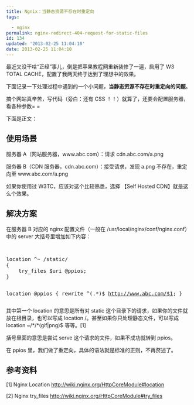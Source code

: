 ```yaml
---
title: Ngnix：当静态资源不存在时重定向
tags: 

  - nginx
permalink: nginx-redirect-404-request-for-static-files
id: 134
updated: '2013-02-25 11:04:10'
date: 2013-02-25 11:04:10
---
```


<p>最近又没干啥&ldquo;正经&rdquo;事儿，倒是把苹果教程网重新装修了一遍，启用了 W3 TOTAL CACHE，配置了我两天终于达到了理想中的效果。</p>
<p>下面记录一下处理过程中遇到的一个小问题，<strong>当静态资源不存在时重定向的问题</strong>。</p>
<p>搞个网站真辛苦，写代码（旁白：还有 CSS ！！）就算了，还要会配置服务器，看各种参数= =</p>
<p>下面是正文：</p>
<h2>使用场景</h2>
<p>服务器 A（网站服务器，www.abc.com）：请求 cdn.abc.com/a.png</p>
<p>服务器 B（CDN 服务器，cdn.abc.com）：接受请求，发现 a.png 不存在，重定向至 www.abc.com/a.png</p>
<p>如果你使用过 W3TC，应该对这个比较熟悉，选择 【Self Hosted CDN】就是这么个效果。</p>
<h2>解决方案</h2>
<p>在服务器 B 对应的 nginx 配置文件（一般在 /usr/local/nginx/conf/nginx.conf）中的 server 大括号里增加如下内容：</p>
<p>&nbsp;</p>
<pre class="brush: bash;fontsize: 100; first-line: 1; ">location ^~ /static/
{
	try_files $uri @ppios;
}

location @ppios
{
	rewrite ^(.*)$ http://www.abc.com/$1;
}</pre>
<p>其中第一个 location 的意思是所有对 static 这个目录下的请求，如果你的文件就放在根目录，也可以写成 location /。甚至如果你只处理静态文件，可以写成 location ~/*/*(gif|png)$ 等等。[1]</p>
<p>括号里面的意思是尝试 serve 这个请求的文件，如果不成功就转到 ppios。</p>
<p>在 ppios 里，我们做了重定向，具体的语法就是标准的正则，不再赘述了。</p>
<h2>参考资料</h2>
<p>[1] Nginx Location&nbsp;<a href="http://wiki.nginx.org/HttpCoreModule#location" target="_blank">http://wiki.nginx.org/HttpCoreModule#location</a></p>
<p>[2] Nginx try_files&nbsp;<a href="http://wiki.nginx.org/HttpCoreModule#try_files" target="_blank">http://wiki.nginx.org/HttpCoreModule#try_files</a></p>
<p>&nbsp;</p>